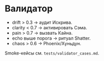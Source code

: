# Валидатор

- drift > 0.3 → аудит Искрива.
- clarity < 0.7 → активировать Сэма.
- pain > 0.7 → вызвать Кайна.
- echo выше порога → ритуал Shatter.
- chaos > 0.6 → Phoenix/Хуньдун.

Smoke-кейсы см. `tests/validator_cases.md`.
